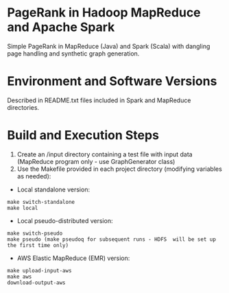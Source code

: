 # PageRank in Hadoop MapReduce and Apache Spark
Simple PageRank in MapReduce (Java) and Spark (Scala) with dangling page handling and synthetic graph generation.

# Environment and Software Versions

Described in README.txt files included in Spark and MapReduce directories.

# Build and Execution Steps

1. Create an /input directory containing a test file with input data (MapReduce program only - use GraphGenerator class)
2. Use the Makefile provided in each project directory (modifying variables as needed):

* Local standalone version:
```
make switch-standalone
make local
```

* Local pseudo-distributed version:
```
make switch-pseudo
make pseudo (make pseudoq for subsequent runs - HDFS  will be set up the first time only)
```

* AWS Elastic MapReduce (EMR) version:
```
make upload-input-aws
make aws
download-output-aws
```

